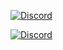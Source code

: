 [![Discord](https://img.shields.io/twitter/url?label=Discord&logo=Discord&style=social&url=https%3A%2F%2Fdiscord.gg%VYdrChWGRc)](https://discord.gg/VYdrChWGRc)

[![Discord](https://img.shields.io/twitter/url?label=Discord&logo=Discord&style=social&url=https%3A%2F%youtube.com%channel%fQCcizvkqOzr0xruA)](https://youtube.com/channel/UCvrK-fQCcizvkqOzr0xruA)
